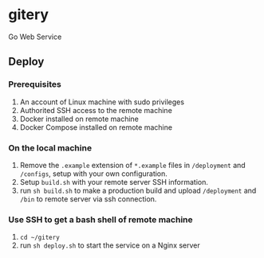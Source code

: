 # gitery
Go Web Service

## Deploy

### Prerequisites
1. An account of Linux machine with sudo privileges
2. Authorited SSH access to the remote machine
3. Docker installed on remote machine
4. Docker Compose installed on remote machine

### On the local machine
1. Remove the `.example` extension of `*.example` files in `/deployment` and `/configs`, setup with your own configuration.
2. Setup `build.sh` with your remote server SSH information.
3. run `sh build.sh` to make a production build and upload `/deployment` and `/bin` to remote server via ssh connection.

### Use SSH to get a bash shell of remote machine
1. `cd ~/gitery`
2. run `sh deploy.sh` to start the service on a Nginx server